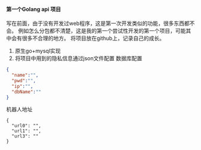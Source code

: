 #### 第一个Golang api 项目
写在前面，由于没有开发过web程序，这是第一次开发类似的功能，很多东西都不会。
例如怎么分包都不清楚，这是我的第一个尝试性开发的第一个项目，可能其中会有很多不合理的地方。
将项目放在github上，记录自己的成长。
1.  原生go+mysql实现
2. 将项目中用到的隐私信息通过json文件配置
数据库配置
```json
{
  "name":"",
  "pwd":"",
  "ip":"",
  "dbName":""
}

```
机器人地址
```$json
{
  "url0": "",
  "url1": "",
  "url3": ""
}

```


